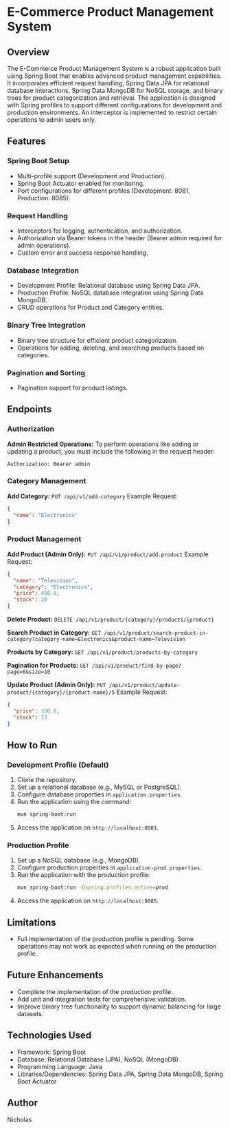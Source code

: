 # E-Commerce Product Management System

## Overview
The E-Commerce Product Management System is a robust application built using Spring Boot that enables advanced product management capabilities. It incorporates efficient request handling, Spring Data JPA for relational database interactions, Spring Data MongoDB for NoSQL storage, and binary trees for product categorization and retrieval. The application is designed with Spring profiles to support different configurations for development and production environments. An interceptor is implemented to restrict certain operations to admin users only.

## Features

### Spring Boot Setup
- Multi-profile support (Development and Production).
- Spring Boot Actuator enabled for monitoring.
- Port configurations for different profiles (Development: 8081, Production: 8085).

### Request Handling
- Interceptors for logging, authentication, and authorization.
- Authorization via Bearer tokens in the header (Bearer admin required for admin operations).
- Custom error and success response handling.

### Database Integration
- Development Profile: Relational database using Spring Data JPA.
- Production Profile: NoSQL database integration using Spring Data MongoDB.
- CRUD operations for Product and Category entities.

### Binary Tree Integration
- Binary tree structure for efficient product categorization.
- Operations for adding, deleting, and searching products based on categories.

### Pagination and Sorting
- Pagination support for product listings.

## Endpoints

### Authorization
**Admin Restricted Operations:**
To perform operations like adding or updating a product, you must include the following in the request header:
```
Authorization: Bearer admin
```

### Category Management
**Add Category:**
`PUT /api/v1/add-category`
Example Request:
```json
{
  "name": "Electronics"
}
```

### Product Management
**Add Product (Admin Only):**
`PUT /api/v1/product/add-product`
Example Request:
```json
{
  "name": "Television",
  "category": "Electronics",
  "price": 450.0,
  "stock": 20
}
```

**Delete Product:**
`DELETE /api/v1/product/{category}/products/{product}`

**Search Product in Category:**
`GET /api/v1/product/search-product-in-category?category-name=Electronics&product-name=Television`

**Products by Category:**
`GET /api/v1/product/products-by-category`

**Pagination for Products:**
`GET /api/v1/product/find-by-page?page=0&size=10`

**Update Product (Admin Only):**
`PUT /api/v1/product/update-product/{category}/{product-name}/5`
Example Request:
```json
{
  "price": 320.0,
  "stock": 15
}
```

## How to Run

### Development Profile (Default)
1. Clone the repository.
2. Set up a relational database (e.g., MySQL or PostgreSQL).
3. Configure database properties in `application.properties`.
4. Run the application using the command:
   ```bash
   mvn spring-boot:run
   ```
5. Access the application on `http://localhost:8081`.

### Production Profile
1. Set up a NoSQL database (e.g., MongoDB).
2. Configure production properties in `application-prod.properties`.
3. Run the application with the production profile:
   ```bash
   mvn spring-boot:run -Dspring.profiles.active=prod
   ```
4. Access the application on `http://localhost:8085`.

## Limitations
- Full implementation of the production profile is pending. Some operations may not work as expected when running on the production profile.

## Future Enhancements
- Complete the implementation of the production profile.
- Add unit and integration tests for comprehensive validation.
- Improve binary tree functionality to support dynamic balancing for large datasets.

## Technologies Used
- Framework: Spring Boot
- Database: Relational Database (JPA), NoSQL (MongoDB)
- Programming Language: Java
- Libraries/Dependencies: Spring Data JPA, Spring Data MongoDB, Spring Boot Actuator

## Author
Nicholas
